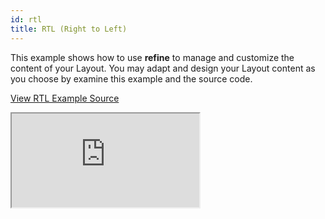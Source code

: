 ```yaml
---
id: rtl
title: RTL (Right to Left)
---
```


This example shows how to use **refine** to manage and customize the content of your Layout. You may adapt and design your Layout content as you choose by examine this example and the source code.

[View RTL Example Source](https://github.com/pankod/refine/tree/master/examples/customization/rtl)

<iframe src="https://stackblitz.com/github/pankod/refine/tree/master/examples/customization/rtl?embed=1&view=preview&theme=dark&preset=node"
    style={{width: "100%", height:"80vh", border: "0px", borderRadius: "8px", overflow:"hidden"}}
    title="refine-rtl-example"
></iframe>
